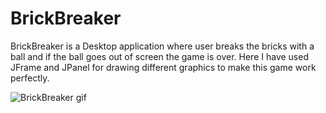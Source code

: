 # BrickBreaker

BrickBreaker is a Desktop application where user breaks the bricks with a ball and if the ball goes out of screen the game is over. Here I have used JFrame and JPanel for drawing different graphics to make this game work perfectly.

<img src="https://github.com/surbhi2408/Project-Guidance/blob/main/Desktop%20Application/Basic/Java/BrickBreaker/src/BrickBreaker_gif.gif" alt="BrickBreaker gif" /> 
